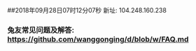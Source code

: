 ##2018年09月28日07时12分07秒 新址: 104.248.160.238
### 兔友常见问题及解答: https://github.com/wanggonging/d/blob/w/FAQ.md
